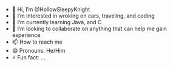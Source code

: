 - 👋 Hi, I’m @HollowSleepyKnight
- 👀 I’m interested in wroking on cars, traveling, and coding 
- 🌱 I’m currently learning Java, and C
- 💞️ I’m looking to collaborate on anything that can help me gain experience
- 📫 How to reach me 
- 😄 Pronouns: He/Him
- ⚡ Fun fact: ...

<!---
HollowSleepyKnight/HollowSleepyKnight is a ✨ special ✨ repository because its `README.md` (this file) appears on your GitHub profile.
You can click the Preview link to take a look at your changes.
--->
